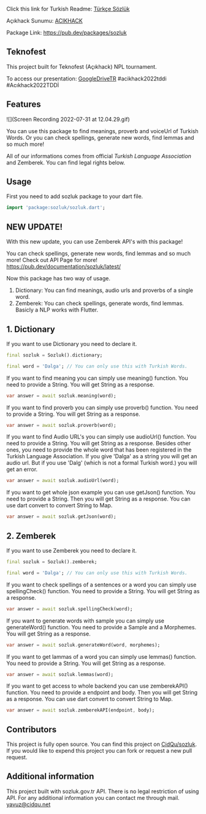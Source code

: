 Click this link for Turkish Readme: [Türkçe Sözlük](https://github.com/CidQu/sozluk/blob/main/READMETR.md)

Açıkhack Sunumu: [ACIKHACK](https://github.com/CidQu/sozluk/blob/main/ACIKHACK.md)

Package Link: https://pub.dev/packages/sozluk

## Teknofest
This project built for Teknofest (Açıkhack) NPL tournament.

To access our presentation: [GoogleDriveTR](https://bit.ly/3z4ndI4)
#acikhack2022tddi #Acıkhack2022TDDİ

## Features

![](Screen Recording 2022-07-31 at 12.04.29.gif)

You can use this package to find meanings, proverb and voiceUrl of Turkish Words. Or you can check spellings, generate new words, find lemmas and so much more!

All of our informations comes from official *Turkish Language Association* and Zemberek. You can find legal rights below.
## Usage

First you need to add sozluk package to your dart file.
```dart
import 'package:sozluk/sozluk.dart';
```
## NEW UPDATE!
With this new update, you can use Zemberek API's with this package!

You can check spellings, generate new words, find lemmas and so much more! Check out API Page for more!
https://pub.dev/documentation/sozluk/latest/

Now this package has two way of usage.
1. Dictionary: You can find meanings, audio urls and proverbs of a single word.
2. Zemberek: You can check spellings, generate words, find lemmas. Basicly a NLP works with Flutter.

## 1. Dictionary
If you want to use Dictionary you need to declare it.
```dart
final sozluk = Sozluk().dictionary;

final word = 'Dalga'; // You can only use this with Turkish Words.
```

If you want to find meaning you can simply use meaning() function. You need to provide a String. You will get String as a response.
```dart
var answer = await sozluk.meaning(word);
```

If you want to find proverb you can simply use proverb() function. You need to provide a String. You will get String as a response.
```dart
var answer = await sozluk.proverb(word);
```

If you want to find Audio URL's you can simply use audioUrl() function. You need to provide a String. You will get String as a response. Besides other ones, you need to provide the whole word that has been registered in the Turkish Language Association. If you give 'Dalga' as a string you will get an audio url. But if you use 'Dalg' (which is not a formal Turkish word.) you will get an error. 
```dart
var answer = await sozluk.audioUrl(word);
```

If you want to get whole json example you can use getJson() function. You need to provide a String. Then you will get String as a response. You can use dart convert to convert String to Map.
```dart
var answer = await sozluk.getJson(word);
```

## 2. Zemberek

If you want to use Zemberek you need to declare it.
```dart
final sozluk = Sozluk().zemberek;

final word = 'Dalga'; // You can only use this with Turkish Words.
```

If you want to check spellings of a sentences or a word you can simply use spellingCheck() function. You need to provide a String. You will get String as a response.
```dart
var answer = await sozluk.spellingCheck(word);
```

If you want to generate words with sample you can simply use generateWord() function. You need to provide a Sample and a Morphemes. You will get String as a response.
```dart
var answer = await sozluk.generateWord(word, morphemes);
```

If you want to get lammas of a word you can simply use lemmas() function. You need to provide a String. You will get String as a response.
```dart
var answer = await sozluk.lemmas(word);
```

If you want to get access to whole backend you can use zemberekAPI() function. You need to provide a endpoint and body. Then you will get String as a response. You can use dart convert to convert String to Map.
```dart
var answer = await sozluk.zemberekAPI(endpoint, body);
```

## Contributors
This project is fully open source. You can find this project on [CidQu/sozluk](https://github.com/CidQu/sozluk). If you would like to expend this project you can fork or request a new pull request.

## Additional information

This project built with sozluk.gov.tr API. There is no legal restriction of using API. 
For any additional information you can contact me through mail. yavuz@cidqu.net

